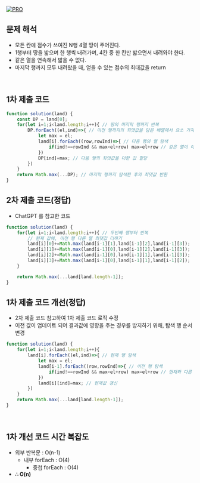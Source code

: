 [![PRO]][Link]

## 문제 해석

- 모든 칸에 점수가 쓰여진 N행 4열 땅이 주어진다.
- 1행부터 땅을 밟으며 한 행씩 내려가며, 4칸 중 한 칸만 밟으면서 내려와야 한다.
- 같은 열을 연속해서 밟을 수 없다.
- 마지막 행까지 모두 내려왔을 때, 얻을 수 있는 점수의 최대값을 return

<br/>

## 1차 제출 코드
```js
function solution(land) {
    const DP = land[0];
    for(let i=1;i<land.length;i++){ // 땅의 마지막 행까지 반복
        DP.forEach((el,ind)=>{ // 이전 행까지의 최댓값을 담은 배열에서 요소 가져오기
            let max = el;
            land[i].forEach((row,rowInd)=>{ // 다음 행의 열 탐색
                if(ind!==rowInd && max<el+row) max=el+row // 같은 열이 아닌 값 중에 최댓값인가?
            })
            DP[ind]=max; // 다음 행의 최댓값을 더한 값 할당
        })
    }
    return Math.max(...DP); // 마지막 행까지 탐색한 후의 최댓값 반환
}
```

## 2차 제출 코드(정답)
 - ChatGPT 를 참고한 코드
```js
function solution(land) {    
    for(let i=1;i<land.length;i++){ // 두번째 행부터 반복
        // 현재 값에, 이전 행 다른 열 최댓값 더하기
        land[i][0]+=Math.max(land[i-1][1],land[i-1][2],land[i-1][3]);
        land[i][1]+=Math.max(land[i-1][0],land[i-1][2],land[i-1][3]);
        land[i][2]+=Math.max(land[i-1][0],land[i-1][1],land[i-1][3]);
        land[i][3]+=Math.max(land[i-1][0],land[i-1][1],land[i-1][2]);
    }

    return Math.max(...land[land.length-1]);
}
```

## 1차 제출 코드 개선(정답)
- 2차 제출 코드 참고하여 1차 제출 코드 로직 수정
- 이전 값이 업데이트 되어 결과값에 영향을 주는 경우를 방지하기 위해, 탐색 행 순서 변경
```js
function solution(land) {
    for(let i=1;i<land.length;i++){
        land[i].forEach((el,ind)=>{ // 현재 행 탐색
            let max = el;
            land[i-1].forEach((row,rowInd)=>{ // 이전 행 탐색
                if(ind!==rowInd && max<el+row) max=el+row // 현재와 다른 열 중 최댓값으로 max 값 할당
            })
            land[i][ind]=max; // 현재값 갱신
        })
    }
    return Math.max(...land[land.length-1]);
}
```

<br/>

## 1차 개선 코드 시간 복잡도

- 외부 반복문 : O(n-1)
  - 내부 forEach : O(4)
    - 중첩 forEach : O(4)
-   **∴ O(n)**

<!---------------------------------------------------------------------------->

[PRO]: https://github.com/GoSSaChin/algorithm-js/assets/107768516/67c43b52-bc3f-4571-a249-5519021afbb0
[Link]: https://school.programmers.co.kr/learn/courses/30/lessons/12913
